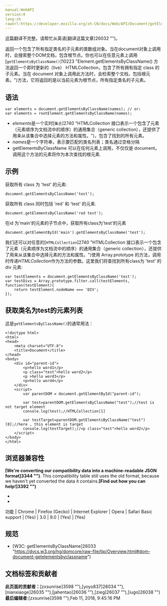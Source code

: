 ```yaml
---
manual:WebAPI
version:0
lang:zh
rawUrl:https://developer.mozilla.org/zh-CN/docs/Web/API/Document/getElementsByClassName
---
```




这篇翻译不完整。请帮忙从英语[翻译这篇文章]26032 "")。






返回一个包含了所有指定类名的子元素的类数组对象。当在document对象上调用时，会搜索整个DOM文档，包含根节点。你也可以在任意元素上调用[`getElementsByClassName()`]10223 "Element.getElementsByClassName() 方法返回一个即时更新的（live） HTMLCollection，包含了所有拥有指定 class 的子元素。当在 document 对象上调用此方法时，会检索整个文档，包括根元素。")方法，它将返回的是以当前元素为根节点，所有指定类名的子元素。


## 语法<a name="Syntax"></a>

```
var elements = document.getElementsByClassName(names); // or:
var elements = rootElement.getElementsByClassName(names);
```

* <var>elements</var>是一个实时[`集合`]2740 "HTMLCollection 接口表示一个包含了元素（元素顺序为文档流中的顺序）的通用集合（generic collection），还提供了用来从该集合中选择元素的方法和属性。")，包含了找到的所有元素。
* <var>names</var>是一个字符串，表示要匹配的类名列表；类名通过空格分隔
* getElementsByClassName 可以在任何元素上调用，不仅仅是 document。 调用这个方法的元素将作为本次查找的根元素.

## 示例<a name="Examples"></a>


获取所有 class 为 &#39;test&#39; 的元素:


```
document.getElementsByClassName('test');
```


获取所有 class 同时包括 &#39;red&#39; 和 &#39;test&#39; 的元素.


```
document.getElementsByClassName('red test');
```


在id 为&#39;main&#39;的元素的子节点中，获取所有class为&#39;test&#39;的元素


```
document.getElementById('main').getElementsByClassName('test');
```


我们还可以对任意的[`HTMLCollection`]2740 "HTMLCollection 接口表示一个包含了元素（元素顺序为文档流中的顺序）的通用集合（generic collection），还提供了用来从该集合中选择元素的方法和属性。")使用 Array.prototype 的方法，调用时传递<var>HTMLCollection</var>作为方法的参数。这里我们将查找到所有class为 &#39;test&#39; 的 div 元素:


```
var testElements = document.getElementsByClassName('test');
var testDivs = Array.prototype.filter.call(testElements, function(testElement){
    return testElement.nodeName === 'DIV';
});
```

## 获取类名为test的元素列表<a name="获取类名为test的元素列表"></a>


这是`getElementsByClassName()`的通常用法：


```
<!doctype html>
<html>
<head>
    <meta charset="UTF-8">
    <title>Document</title>
</head>
<body>
    <div id="parent-id">
        <p>hello word1</p>
        <p class="test">hello word2</p>
        <p >hello word3</p>
        <p>hello word4</p>
    </div>
    <script>
        var parentDOM = document.getElementById("parent-id");
        
        var test=parentDOM.getElementsByClassName("test");//test is not target element
        console.log(test);//HTMLCollection[1]

        var testTarget=parentDOM.getElementsByClassName("test")[0];//here , this element is target
        console.log(testTarget);//<p class="test">hello word2</p>
    </script>
</body>
</html>
```

## 浏览器兼容性<a name="浏览器兼容性"></a>


**[We&#39;re converting our compatibility data into a machine-readable JSON format]3344 "")**. This compatibility table still uses the old format, because we haven&#39;t yet converted the data it contains.**[Find out how you can help!]3392 "")**


* 
* 
功能 | Chrome | Firefox (Gecko) | Internet Explorer | Opera | Safari 
Basic support | (Yes) | 3.0 | 9.0 | (Yes) | (Yes) 




## 规范<a name="Specification"></a>

* [W3C: getElementsByClassName]26033 "https://dvcs.w3.org/hg/domcore/raw-file/tip/Overview.html#dom-document-getelementsbyclassname")



## 文档标签和贡献者
**此页面的贡献者：**[zxsunrise]3598 ""),[yoyo837]26034 ""),[nianxiaoge]26035 ""),[jahentao]26036 ""),[zieg]26037 ""),[iugo]26038 "")
**最后编辑者:**[zxsunrise]3598 ""),<time>Feb 11, 2018, 9:45:16 PM</time>


